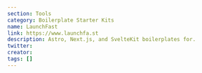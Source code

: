 ```yaml
---
section: Tools
category: Boilerplate Starter Kits
name: LaunchFast
link: https://www.launchfa.st
description: Astro, Next.js, and SvelteKit boilerplates for.
twitter:
creator:
tags: []
---
```

